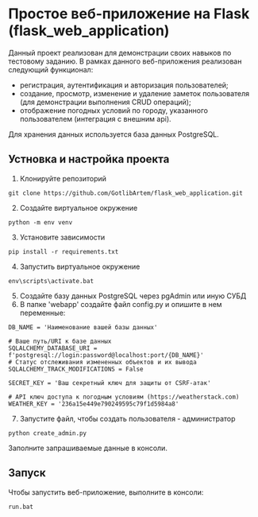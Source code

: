 # Простое веб-приложение на Flask (flask_web_application)
Данный проект реализован для демонстрации своих навыков по тестовому заданию.
В рамках данного веб-приложения реализован следующий функционал:
* регистрация, аутентификация и авторизация пользователей;
* создание, просмотр, изменение и удаление заметок пользователя (для демонстрации выполнения CRUD операций);
* отображение погодных условий по городу, указанного пользователем (интеграция с внешним api). 

Для хранения данных используется база данных PostgreSQL.

## Устновка и настройка проекта
1. Клонируйте репозиторий
```
git clone https://github.com/GotlibArtem/flask_web_application.git
```
2. Создайте виртуальное окружение
```
python -m env venv
```
3. Установите зависимости
```
pip install -r requirements.txt
```
4. Запустить виртуальное окружение
```
env\scripts\activate.bat
```
5. Создайте базу данных PostgreSQL через pgAdmin или иную СУБД
6. В папке 'webapp' создайте файл config.py и опишите в нем переменные:
```
DB_NAME = 'Наименование вашей базы данных'

# Ваше путь/URI к базе данных
SQLALCHEMY_DATABASE_URI = f'postgresql://login:password@localhost:port/{DB_NAME}'
# Статус отслеживания измененных объектов и их вывода
SQLALCHEMY_TRACK_MODIFICATIONS = False

SECRET_KEY = 'Ваш секретный ключ для защиты от CSRF-атак'

# API ключ доступа к погодным условиям (https://weatherstack.com)
WEATHER_KEY = '236a15e449e790249595c79f1d5984a8'
```
7. Запустите файл, чтобы создать пользователя - администратор
```
python create_admin.py
```
Заполните запрашиваемые данные в консоли.

## Запуск
Чтобы запустить веб-приложение, выполните в консоли:
```
run.bat
```
